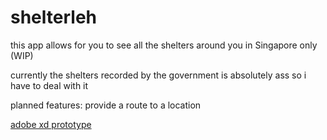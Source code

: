 # shelterleh
this app allows for you to see all the shelters around you in Singapore only (WIP)

currently the shelters recorded by the government is absolutely ass so i have to deal with it

planned features: provide a route to a location

[adobe xd prototype](https://xd.adobe.com/view/e8f89354-d410-4b50-b7c2-7c4981bd63ee-bdab/)

